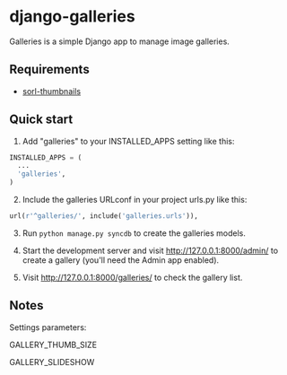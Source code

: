 django-galleries
================

Galleries is a simple Django app to manage image galleries.

Requirements
------------
- [sorl-thumbnails](https://github.com/mariocesar/sorl-thumbnail)

Quick start
-----------

1. Add "galleries" to your INSTALLED_APPS setting like this:
```python
INSTALLED_APPS = (
  ...
  'galleries',
)
```

2. Include the galleries URLconf in your project urls.py like this:
```python
url(r'^galleries/', include('galleries.urls')),
```

3. Run `python manage.py syncdb` to create the galleries models.

4. Start the development server and visit http://127.0.0.1:8000/admin/
   to create a gallery (you'll need the Admin app enabled).

5. Visit http://127.0.0.1:8000/galleries/ to check the gallery list.


Notes
----
Settings parameters:

GALLERY_THUMB_SIZE

GALLERY_SLIDESHOW
